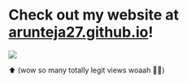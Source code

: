 # Check out my website at [arunteja27.github.io](https://arunteja27.github.io/)! 

![](https://komarev.com/ghpvc/?username=your-github-username) 

⬆️ (wow so many totally legit views woaah 🤯🙀)
